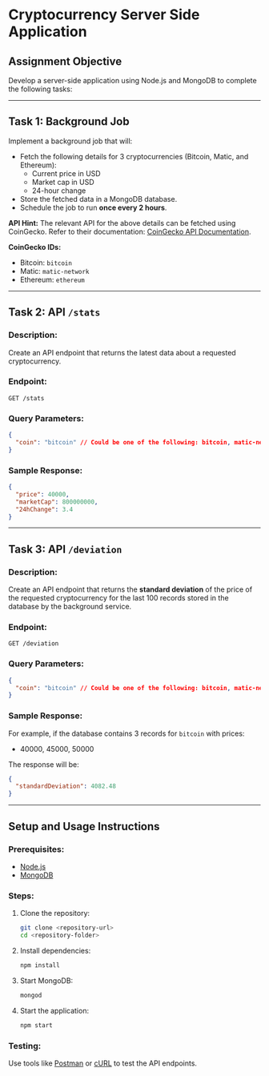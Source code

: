 # Cryptocurrency Server Side Application

## Assignment Objective
Develop a server-side application using Node.js and MongoDB to complete the following tasks:

---

## Task 1: Background Job
Implement a background job that will:
- Fetch the following details for 3 cryptocurrencies (Bitcoin, Matic, and Ethereum):
  - Current price in USD
  - Market cap in USD
  - 24-hour change
- Store the fetched data in a MongoDB database.
- Schedule the job to run **once every 2 hours**.

**API Hint:** The relevant API for the above details can be fetched using CoinGecko. Refer to their documentation: [CoinGecko API Documentation](https://docs.coingecko.com/v3.0.1/reference/introduction).

**CoinGecko IDs:**
- Bitcoin: `bitcoin`
- Matic: `matic-network`
- Ethereum: `ethereum`

---

## Task 2: API `/stats`
### Description:
Create an API endpoint that returns the latest data about a requested cryptocurrency.

### Endpoint:
```
GET /stats
```

### Query Parameters:
```json
{
  "coin": "bitcoin" // Could be one of the following: bitcoin, matic-network, ethereum
}
```

### Sample Response:
```json
{
  "price": 40000,
  "marketCap": 800000000,
  "24hChange": 3.4
}
```

---

## Task 3: API `/deviation`
### Description:
Create an API endpoint that returns the **standard deviation** of the price of the requested cryptocurrency for the last 100 records stored in the database by the background service.

### Endpoint:
```
GET /deviation
```

### Query Parameters:
```json
{
  "coin": "bitcoin" // Could be one of the following: bitcoin, matic-network, ethereum
}
```

### Sample Response:
For example, if the database contains 3 records for `bitcoin` with prices:
- 40000, 45000, 50000

The response will be:
```json
{
  "standardDeviation": 4082.48
}
```

---

## Setup and Usage Instructions
### Prerequisites:
- [Node.js](https://nodejs.org/)
- [MongoDB](https://www.mongodb.com/)

### Steps:
1. Clone the repository:
   ```bash
   git clone <repository-url>
   cd <repository-folder>
   ```

2. Install dependencies:
   ```bash
   npm install
   ```

3. Start MongoDB:
   ```bash
   mongod
   ```

4. Start the application:
   ```bash
   npm start
   ```

### Testing:
Use tools like [Postman](https://www.postman.com/) or [cURL](https://curl.se/) to test the API endpoints.

